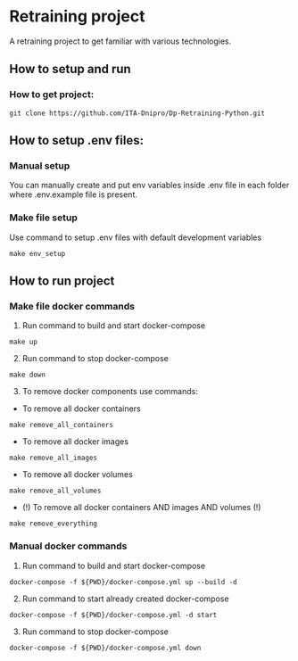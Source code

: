 # Retraining project
A retraining project to get familiar with various technologies.
## How to setup and run
### How to get project:
```
git clone https://github.com/ITA-Dnipro/Dp-Retraining-Python.git
```
## How to setup .env files:
### Manual setup
You can manually create and put env variables inside .env file in each folder where .env.example file is present.
### Make file setup
Use command to setup .env files with default development variables
```
make env_setup
```
## How to run project
### Make file docker commands
1. Run command to build and start docker-compose
```
make up
```
2. Run command to stop docker-compose
```
make down
```
3. To remove docker components use commands:
- To remove all docker containers
```
make remove_all_containers
```
- To remove all docker images
```
make remove_all_images
```
- To remove all docker volumes
```
make remove_all_volumes
```
- (!) To remove all docker containers AND images AND volumes (!)
```
make remove_everything
```
### Manual docker commands
1. Run command to build and start docker-compose
```
docker-compose -f ${PWD}/docker-compose.yml up --build -d
```
2. Run command to start already created docker-compose
```
docker-compose -f ${PWD}/docker-compose.yml -d start
```
3. Run command to stop docker-compose
```
docker-compose -f ${PWD}/docker-compose.yml down
```

